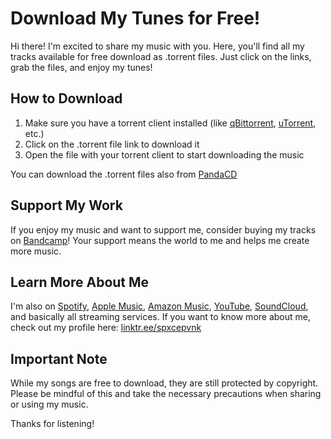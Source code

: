 # Download My Tunes for Free!

Hi there! I'm excited to share my music with you. Here, you'll find all my tracks available for free download as .torrent files. Just click on the links, grab the files, and enjoy my tunes!

## How to Download

1. Make sure you have a torrent client installed (like [qBittorrent](https://www.qbittorrent.org), [uTorrent](https://www.utorrent.com), etc.)
2. Click on the .torrent file link to download it
3. Open the file with your torrent client to start downloading the music

You can download the .torrent files also from [PandaCD](https://pandacd.io/artist/1048-spxcepvnk/)

## Support My Work

If you enjoy my music and want to support me, consider buying my tracks on [Bandcamp](https://spxcepvnk.bandcamp.com)! Your support means the world to me and helps me create more music.

## Learn More About Me

I'm also on [Spotify](https://open.spotify.com/artist/2AMOCfEU0hWfO6qtzxcy8Z?si=_jipbzF-TP-uw_YjTS1PlQ), [Apple Music](https://music.apple.com/us/artist/spxcepvnk/1761039375), [Amazon Music](https://amazon.com/music/player/artists/B0DC5P452B/spxcepvnk), [YouTube](https://www.youtube.com/@spxcepvnk), [SoundCloud](https://www.soundcloud.com/spxcepvnk), and basically all streaming services. If you want to know more about me, check out my profile here: [linktr.ee/spxcepvnk](https://linktr.ee/spxcepvnk)

## Important Note

While my songs are free to download, they are still protected by copyright. Please be mindful of this and take the necessary precautions when sharing or using my music.

Thanks for listening!
